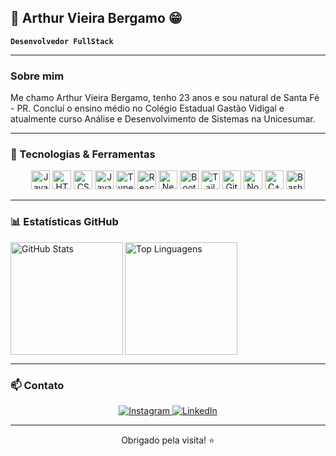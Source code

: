 ## 👋 Arthur Vieira Bergamo 😁

**`Desenvolvedor FullStack`**

---

### Sobre mim
Me chamo Arthur Vieira Bergamo, tenho 23 anos e sou natural de Santa Fé - PR. Concluí o ensino médio no Colégio Estadual Gastão Vidigal e atualmente curso Análise e Desenvolvimento de Sistemas na Unicesumar.

---

### 🚀 Tecnologias & Ferramentas
<p align="center">
  <img alt="Java" width="30" src="https://cdn.jsdelivr.net/gh/devicons/devicon/icons/java/java-original.svg" />
  <img alt="HTML5" width="30" src="https://cdn.jsdelivr.net/gh/devicons/devicon@latest/icons/html5/html5-original.svg" />
  <img alt="CSS3" width="30" src="https://cdn.jsdelivr.net/gh/devicons/devicon@latest/icons/css3/css3-original.svg" />
  <img alt="JavaScript" width="30" src="https://cdn.jsdelivr.net/gh/devicons/devicon@latest/icons/javascript/javascript-original.svg" />
  <img alt="TypeScript" width="30" src="https://cdn.jsdelivr.net/gh/devicons/devicon@latest/icons/typescript/typescript-original.svg" />
  <img alt="React" width="30" src="https://cdn.jsdelivr.net/gh/devicons/devicon@latest/icons/react/react-original.svg" />
  <img alt="Next.js" width="30" src="https://cdn.jsdelivr.net/gh/devicons/devicon@latest/icons/nextjs/nextjs-original.svg" />
  <img alt="Bootstrap" width="30" src="https://cdn.jsdelivr.net/gh/devicons/devicon@latest/icons/bootstrap/bootstrap-original.svg" />
  <img alt="Tailwind CSS" width="30" src="https://cdn.jsdelivr.net/gh/devicons/devicon@latest/icons/tailwindcss/tailwindcss-original.svg" />
  <img alt="Git" width="30" src="https://cdn.jsdelivr.net/gh/devicons/devicon/icons/git/git-original.svg" />
  <img alt="Node.js" width="30" src="https://cdn.jsdelivr.net/gh/devicons/devicon/icons/nodejs/nodejs-original.svg" />
  <img alt="C++" width="30" src="https://cdn.jsdelivr.net/gh/devicons/devicon/icons/cplusplus/cplusplus-original.svg" />
  <img alt="Bash" width="30" src="https://cdn.jsdelivr.net/gh/devicons/devicon/icons/bash/bash-original.svg" />
</p>

---

### 📊 Estatísticas GitHub
<p>
  <img align="left" alt="GitHub Stats" height="180" src="https://github-readme-stats.vercel.app/api?username=larissakich&show_icons=true&theme=tokyonight&include_all_commits=true&locale=pt-br" />
  <img align="left" alt="Top Linguagens" height="180" src="https://github-readme-stats.vercel.app/api/top-langs/?username=larissakich&theme=tokyonight&layout=compact&custom_title=Tecnologias&langs_count=9" />
</p>

<br clear="both" />

---

### 📫 Contato
<div align="center">
  <a href="https://instagram.com/vieira_bergamo2" target="_blank">
    <img alt="Instagram" src="https://img.shields.io/badge/-Instagram-%23E4405F?style=for-the-badge&logo=instagram&logoColor=white" />
  </a>
  <a href="https://www.linkedin.com/in/arthur-vieira-bergamo-6775a2252/" target="_blank">
    <img alt="LinkedIn" src="https://img.shields.io/badge/-LinkedIn-%230077B5?style=for-the-badge&logo=linkedin&logoColor=white" />
  </a>
</div>

---

<div align="center">
  Obrigado pela visita! ⭐
</div>
